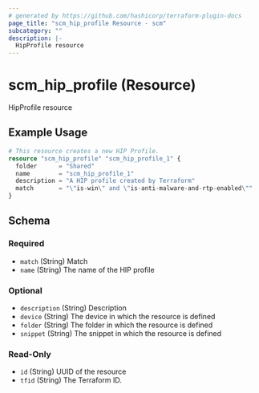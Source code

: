 ```yaml
---
# generated by https://github.com/hashicorp/terraform-plugin-docs
page_title: "scm_hip_profile Resource - scm"
subcategory: ""
description: |-
  HipProfile resource
---
```


# scm_hip_profile (Resource)

HipProfile resource

## Example Usage

```terraform
# This resource creates a new HIP Profile.
resource "scm_hip_profile" "scm_hip_profile_1" {
  folder      = "Shared"
  name        = "scm_hip_profile_1"
  description = "A HIP profile created by Terraform"
  match       = "\"is-win\" and \"is-anti-malware-and-rtp-enabled\""
}
```

<!-- schema generated by tfplugindocs -->
## Schema

### Required

- `match` (String) Match
- `name` (String) The name of the HIP profile

### Optional

- `description` (String) Description
- `device` (String) The device in which the resource is defined
- `folder` (String) The folder in which the resource is defined
- `snippet` (String) The snippet in which the resource is defined

### Read-Only

- `id` (String) UUID of the resource
- `tfid` (String) The Terraform ID.
